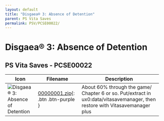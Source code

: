 ```yaml
---
layout: default
title: "Disgaea® 3: Absence of Detention"
parent: PS Vita Saves
permalink: PSV/PCSE00022/
---
```

# Disgaea® 3: Absence of Detention

## PS Vita Saves - PCSE00022

| Icon | Filename | Description |
|------|----------|-------------|
| ![Disgaea® 3: Absence of Detention](https://github.com/bucanero/apollo-vita/raw/main/sce_sys/icon0.png) | [00000001.zip](00000001.zip){: .btn .btn-purple } | About 60% through the game/ Chapter 6 or so. Put/extract  in ux0:data/vitasavemanager, then restore with Vitasavemanager plus  |
